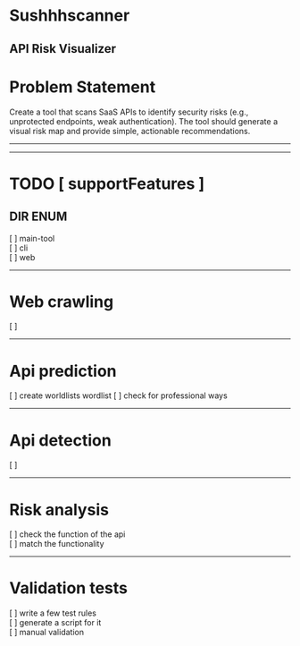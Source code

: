 # Sushhhscanner
## API Risk Visualizer

# Problem Statement
Create a tool that scans SaaS APIs to identify security risks (e.g., unprotected endpoints, weak authentication). The tool should generate a visual risk map and provide simple, actionable recommendations.

----------
----------

# TODO [ supportFeatures ]

## DIR ENUM 
   
[ ] main-tool  
[ ] cli  
[ ] web  

----------
# Web crawling  
  
[ ]

----------
# Api prediction

[ ] create worldlists wordlist
[ ] check for professional ways

----------
# Api detection

[ ]  

----------
# Risk analysis

[ ] check the function of the api  
[ ] match the functionality  

----------
# Validation tests

[ ] write a few test rules  
[ ] generate a script for it   
[ ] manual validation  
